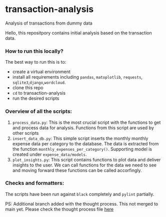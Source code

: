 # transaction-analysis
Analysis of transactions from dummy data

Hello, this repositpory contains initial analysis based on the transaction data. 

### How to run this locally?

The best way to run this is to:
- create a virtual environment
- install all requirements including `pandas`, `matoplotlib`, `requests`, `sqlite3`,`django`,`wordcloud`.
- clone this repo
- `cd` to transaction-analysis 
- run the desired scripts

### Overview of all the scripts:

1. `process_data.py`: This is the most crucial script with the functions to get and process data for analysis. Functions from this script are used by other scripts
2. `insert_data_db.py`: This simple script inserts the monthly  monthly expense data per category to the database. The data is extracted from the function `monthly_expenses_per_category()`. Supporting model is created under `expense_data/models`.
3. `plot_insights.py`: This script contains functions to plot data and deliver insights to the user. We can call functions for the data we need to see and moving forward these functions can be called accorfingly.


### Checks and formatters:

The scripts have been run against `black` completely and `pylint` partially. 




PS: Additional branch added with the thought process. This not merged to main yet. Please check the thought process file [here](https://github.com/yashika51/transaction-analysis/blob/90308d05a6ad65c36a5e39aa516de5b4d320ec03/thought_process.md)

